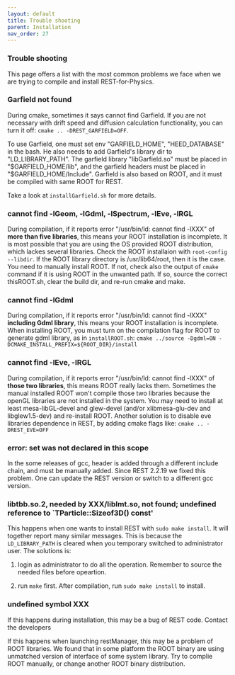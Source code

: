 ```yaml
---
layout: default
title: Trouble shooting
parent: Installation
nav_order: 27
---
```


### Trouble shooting

This page offers a list with the most common problems we face when we are trying to compile
and install REST-for-Physics.

### Garfield not found

During cmake, sometimes it says cannot find Garfield. If you are not necessary with drift speed
and diffusion calculation functionality, you can turn it off: `cmake .. -DREST_GARFIELD=OFF`.

To use Garfield, one must set env "GARFIELD_HOME", "HEED_DATABASE" in the bash. He also needs
to add Garfield's library dir to "LD_LIBRARY_PATH". The garfield library "libGarfield.so" must 
be placed in "$GARFIELD_HOME/lib", and the garfield headers must be placed in "$GARFIELD_HOME/Include".
Garfield is also based on ROOT, and it must be compiled with same ROOT for REST.

Take a look at `installGarfield.sh` for more details.

### cannot find -lGeom, -lGdml, -lSpectrum, -lEve, -lRGL

During compilation, if it reports error "/usr/bin/ld: cannot find -lXXX" of **more than five 
libraries**, this means your ROOT installation is incomplete. It is most possible that you 
are using the OS provided ROOT distribution, which lackes several libraries. Check the 
ROOT installaion with `root-config --libdir`. If the ROOT library directory is /usr/lib64/root, 
then it is the case. You need to manually install ROOT. If not, check also the output of
`cmake` command if it is using ROOT in the unwanted path. If so, source the correct thisROOT.sh,
clear the build dir, and re-run cmake and make.

### cannot find -lGdml

During compilation, if it reports error "/usr/bin/ld: cannot find -lXXX" **including Gdml 
library**, this means your ROOT installation is incomplete. When installing ROOT, you 
must turn on the compilation flag for ROOT to generate gdml library, as in `installROOT.sh`: 
`cmake ../source -Dgdml=ON -DCMAKE_INSTALL_PREFIX=${ROOT_DIR}/install`

### cannot find -lEve, -lRGL

During compilation, if it reports error "/usr/bin/ld: cannot find -lXXX" of **those two
libraries**, this means ROOT really lacks them. Sometimes the manual installed ROOT won't compile
those two libraries because the openGL libraries are not installed in the system. You may need 
to install at least mesa-libGL-devel and glew-devel (and/or xlibmesa-glu-dev and libglew1.5-dev) 
and re-install ROOT. Another solution is to disable eve libraries dependence in REST, by adding 
cmake flags like: `cmake .. -DREST_EVE=OFF`

### error: set was not declared in this scope

In the some releases of gcc, header <set> is added through a different include chain, and must
be manually added. Since REST 2.2.19 we fixed this problem. One can update the REST version or
switch to a different gcc version.

### libtbb.so.2, needed by XXX/libImt.so, not found; undefined reference to `TParticle::Sizeof3D() const'

This happens when one wants to install REST with `sudo make install`. It will together report many 
similar messages. This is because the `LD_LIBRARY_PATH` is cleared when you temporary 
switched to administrator user. The solutions is: 

1. login as administrator to do all the operation. Remember to source the needed files before 
opeartion.

2. run `make` first. After compilation, run `sudo make install` to install.

### undefined symbol XXX

If this happens during installation, this may be a bug of REST code. Contact the developers

If this happens when launching restManager, this may be a problem of ROOT libraries. 
We found that in some platform the ROOT binary are using unmatched version of interface of some system library. 
Try to complie ROOT manually, or change another ROOT binary distribution.
